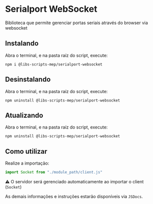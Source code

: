 # Serialport WebSocket

Biblioteca que permite gerenciar portas seriais através do browser via websocket

## Instalando

Abra o terminal, e na pasta raíz do script, execute:

```
npm i @libs-scripts-mep/serialport-websocket
```

## Desinstalando

Abra o terminal, e na pasta raíz do script, execute:

```
npm uninstall @libs-scripts-mep/serialport-websocket
```

## Atualizando

Abra o terminal, e na pasta raíz do script, execute:

```
npm uninstall @libs-scripts-mep/serialport-websocket
```

## Como utilizar

Realize a importação:

```js
import Socket from "./module_path/client.js"
```

⚠️ O servidor será gerenciado automaticamente ao importar o client (`Socket`)

As demais informações e instruções estarão disponíveis via `JSDocs`.

